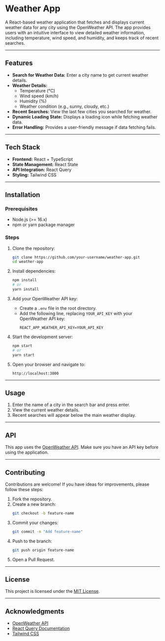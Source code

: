# Weather App

A React-based weather application that fetches and displays current weather data for any city using the OpenWeather API. The app provides users with an intuitive interface to view detailed weather information, including temperature, wind speed, and humidity, and keeps track of recent searches.

---

## Features

- **Search for Weather Data:** Enter a city name to get current weather details.
- **Weather Details:**
  - Temperature (°C)
  - Wind speed (km/h)
  - Humidity (%)
  - Weather condition (e.g., sunny, cloudy, etc.)
- **Recent Searches:** View the last few cities you searched for weather.
- **Dynamic Loading State:** Displays a loading icon while fetching weather data.
- **Error Handling:** Provides a user-friendly message if data fetching fails.

---

## Tech Stack

- **Frontend:** React + TypeScript
- **State Management:** React State
- **API Integration:** React Query
- **Styling:** Tailwind CSS

---

## Installation

### Prerequisites

- Node.js (>= 16.x)
- npm or yarn package manager

### Steps

1. Clone the repository:

   ```bash
   git clone https://github.com/your-username/weather-app.git
   cd weather-app
   ```

2. Install dependencies:

   ```bash
   npm install
   # or
   yarn install
   ```

3. Add your OpenWeather API key:

   - Create a `.env` file in the root directory.
   - Add the following line, replacing `YOUR_API_KEY` with your OpenWeather API key:
     ```env
     REACT_APP_WEATHER_API_KEY=YOUR_API_KEY
     ```

4. Start the development server:

   ```bash
   npm start
   # or
   yarn start
   ```

5. Open your browser and navigate to:
   ```
   http://localhost:3000
   ```

---

## Usage

1. Enter the name of a city in the search bar and press enter.
2. View the current weather details.
3. Recent searches will appear below the main weather display.

---

## API

This app uses the [OpenWeather API](https://openweathermap.org/api). Make sure you have an API key before using the application.

---

## Contributing

Contributions are welcome! If you have ideas for improvements, please follow these steps:

1. Fork the repository.
2. Create a new branch:
   ```bash
   git checkout -b feature-name
   ```
3. Commit your changes:
   ```bash
   git commit -m "Add feature-name"
   ```
4. Push to the branch:
   ```bash
   git push origin feature-name
   ```
5. Open a Pull Request.

---

## License

This project is licensed under the [MIT License](LICENSE).

---

## Acknowledgments

- [OpenWeather API](https://openweathermap.org/api)
- [React Query Documentation](https://tanstack.com/query)
- [Tailwind CSS](https://tailwindcss.com/)
